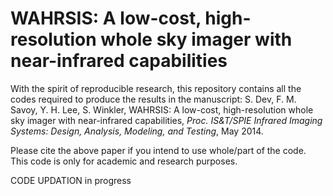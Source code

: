 # WAHRSIS: A low-cost, high-resolution whole sky imager with near-infrared capabilities

With the spirit of reproducible research, this repository contains all the codes required to produce the results in the manuscript: S. Dev, F. M. Savoy, Y. H. Lee, S. Winkler, WAHRSIS: A low-cost, high-resolution whole sky imager with near-infrared capabilities, *Proc. IS&T/SPIE Infrared Imaging Systems: Design, Analysis, Modeling, and Testing*, May 2014. 

Please cite the above paper if you intend to use whole/part of the code. This code is only for academic and research purposes.

CODE UPDATION in progress
